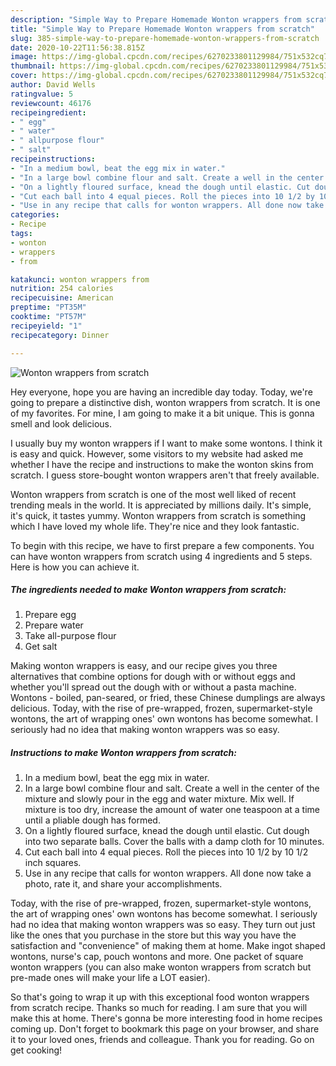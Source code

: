 ```yaml
---
description: "Simple Way to Prepare Homemade Wonton wrappers from scratch"
title: "Simple Way to Prepare Homemade Wonton wrappers from scratch"
slug: 385-simple-way-to-prepare-homemade-wonton-wrappers-from-scratch
date: 2020-10-22T11:56:38.815Z
image: https://img-global.cpcdn.com/recipes/6270233801129984/751x532cq70/wonton-wrappers-from-scratch-recipe-main-photo.jpg
thumbnail: https://img-global.cpcdn.com/recipes/6270233801129984/751x532cq70/wonton-wrappers-from-scratch-recipe-main-photo.jpg
cover: https://img-global.cpcdn.com/recipes/6270233801129984/751x532cq70/wonton-wrappers-from-scratch-recipe-main-photo.jpg
author: David Wells
ratingvalue: 5
reviewcount: 46176
recipeingredient:
- " egg"
- " water"
- " allpurpose flour"
- " salt"
recipeinstructions:
- "In a medium bowl, beat the egg mix in water."
- "In a large bowl combine flour and salt. Create a well in the center of the mixture and slowly pour in the egg and water mixture. Mix well. If mixture is too dry, increase the amount of water one teaspoon at a time until a pliable dough has formed."
- "On a lightly floured surface, knead the dough until elastic. Cut dough into two separate balls. Cover the balls with a damp cloth for 10 minutes."
- "Cut each ball into 4 equal pieces. Roll the pieces into 10 1/2 by 10 1/2 inch squares."
- "Use in any recipe that calls for wonton wrappers. All done now take a photo, rate it, and share your accomplishments."
categories:
- Recipe
tags:
- wonton
- wrappers
- from

katakunci: wonton wrappers from 
nutrition: 254 calories
recipecuisine: American
preptime: "PT35M"
cooktime: "PT57M"
recipeyield: "1"
recipecategory: Dinner

---
```



![Wonton wrappers from scratch](https://img-global.cpcdn.com/recipes/6270233801129984/751x532cq70/wonton-wrappers-from-scratch-recipe-main-photo.jpg)

Hey everyone, hope you are having an incredible day today. Today, we're going to prepare a distinctive dish, wonton wrappers from scratch. It is one of my favorites. For mine, I am going to make it a bit unique. This is gonna smell and look delicious.

I usually buy my wonton wrappers if I want to make some wontons. I think it is easy and quick. However, some visitors to my website had asked me whether I have the recipe and instructions to make the wonton skins from scratch. I guess store-bought wonton wrappers aren&#39;t that freely available.

Wonton wrappers from scratch is one of the most well liked of recent trending meals in the world. It is appreciated by millions daily. It's simple, it's quick, it tastes yummy. Wonton wrappers from scratch is something which I have loved my whole life. They're nice and they look fantastic.


To begin with this recipe, we have to first prepare a few components. You can have wonton wrappers from scratch using 4 ingredients and 5 steps. Here is how you can achieve it.

<!--inarticleads1-->

##### The ingredients needed to make Wonton wrappers from scratch:

1. Prepare  egg
1. Prepare  water
1. Take  all-purpose flour
1. Get  salt


Making wonton wrappers is easy, and our recipe gives you three alternatives that combine options for dough with or without eggs and whether you&#39;ll spread out the dough with or without a pasta machine. Wontons - boiled, pan-seared, or fried, these Chinese dumplings are always delicious. Today, with the rise of pre-wrapped, frozen, supermarket-style wontons, the art of wrapping ones&#39; own wontons has become somewhat. I seriously had no idea that making wonton wrappers was so easy. 

<!--inarticleads2-->

##### Instructions to make Wonton wrappers from scratch:

1. In a medium bowl, beat the egg mix in water.
1. In a large bowl combine flour and salt. Create a well in the center of the mixture and slowly pour in the egg and water mixture. Mix well. If mixture is too dry, increase the amount of water one teaspoon at a time until a pliable dough has formed.
1. On a lightly floured surface, knead the dough until elastic. Cut dough into two separate balls. Cover the balls with a damp cloth for 10 minutes.
1. Cut each ball into 4 equal pieces. Roll the pieces into 10 1/2 by 10 1/2 inch squares.
1. Use in any recipe that calls for wonton wrappers. All done now take a photo, rate it, and share your accomplishments.


Today, with the rise of pre-wrapped, frozen, supermarket-style wontons, the art of wrapping ones&#39; own wontons has become somewhat. I seriously had no idea that making wonton wrappers was so easy. They turn out just like the ones that you purchase in the store but this way you have the satisfaction and &#34;convenience&#34; of making them at home. Make ingot shaped wontons, nurse&#39;s cap, pouch wontons and more. One packet of square wonton wrappers (you can also make wonton wrappers from scratch but pre-made ones will make your life a LOT easier). 

So that's going to wrap it up with this exceptional food wonton wrappers from scratch recipe. Thanks so much for reading. I am sure that you will make this at home. There's gonna be more interesting food in home recipes coming up. Don't forget to bookmark this page on your browser, and share it to your loved ones, friends and colleague. Thank you for reading. Go on get cooking!
